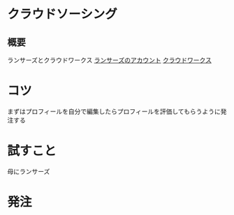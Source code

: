 # クラウドソーシング
## 概要
ランサーズとクラウドワークス
[ランサーズのアカウント](https://www.lancers.jp/profile/HironobuInomoto)
[クラウドワークス](https://crowdworks.jp/public/employees/2201765)
# コツ
まずはプロフィールを自分で編集したらプロフィールを評価してもらうように発注する
# 試すこと
母にランサーズ
# 発注
